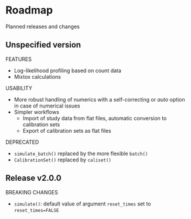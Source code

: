 # Roadmap

Planned releases and changes

## Unspecified version

FEATURES

 * Log-likelihood profiling based on count data
 * Mixtox calculations
 
USABILITY

 * More robust handling of numerics with a self-correcting or *auto* option in
   case of numerical issues
 * Simpler workflows
   * Import of study data from flat files, automatic conversion to calibration sets
   * Export of calibration sets as flat files

DEPRECATED

 * `simulate_batch()` replaced by the more flexible `batch()`
 * `CalibrationSet()` replaced by `caliset()`
 

## Release v2.0.0

BREAKING CHANGES

 * `simulate()`: default value of argument `reset_times` set to `reset_times=FALSE`
